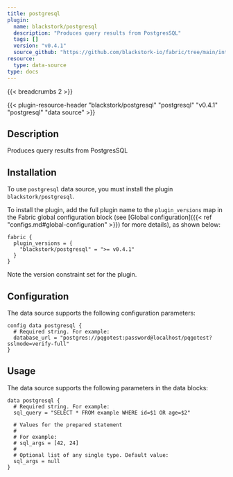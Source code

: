 ```yaml
---
title: postgresql
plugin:
  name: blackstork/postgresql
  description: "Produces query results from PostgresSQL"
  tags: []
  version: "v0.4.1"
  source_github: "https://github.com/blackstork-io/fabric/tree/main/internal/postgresql/"
resource:
  type: data-source
type: docs
---
```


{{< breadcrumbs 2 >}}

{{< plugin-resource-header "blackstork/postgresql" "postgresql" "v0.4.1" "postgresql" "data source" >}}

## Description
Produces query results from PostgresSQL

## Installation

To use `postgresql` data source, you must install the plugin `blackstork/postgresql`.

To install the plugin, add the full plugin name to the `plugin_versions` map in the Fabric global configuration block (see [Global configuration]({{< ref "configs.md#global-configuration" >}}) for more details), as shown below:

```hcl
fabric {
  plugin_versions = {
    "blackstork/postgresql" = ">= v0.4.1"
  }
}
```

Note the version constraint set for the plugin.

## Configuration

The data source supports the following configuration parameters:

```hcl
config data postgresql {
  # Required string. For example:
  database_url = "postgres://pqgotest:password@localhost/pqgotest?sslmode=verify-full"
}
```

## Usage

The data source supports the following parameters in the data blocks:

```hcl
data postgresql {
  # Required string. For example:
  sql_query = "SELECT * FROM example WHERE id=$1 OR age=$2"

  # Values for the prepared statement
  #
  # For example:
  # sql_args = [42, 24]
  #
  # Optional list of any single type. Default value:
  sql_args = null
}
```